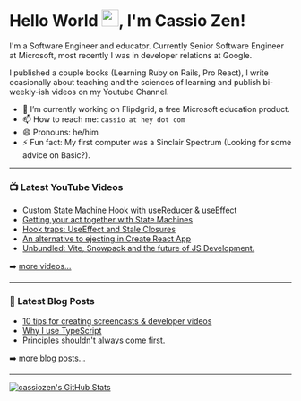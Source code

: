 # Hello World <img src="https://raw.githubusercontent.com/MartinHeinz/MartinHeinz/master/wave.gif" width="30px">, I'm Cassio Zen!

I'm a Software Engineer and educator. Currently Senior Software Engineer at Microsoft, most recently I was in developer relations at Google.

I published a couple books (Learning Ruby on Rails, Pro React), I write ocasionally about teaching and the sciences of learning and publish bi-weekly-ish videos on my Youtube Channel.

- 🔭 I’m currently working on Flipdgrid, a free Microsoft education product.
- 📫 How to reach me: `cassio at hey dot com`
- 😄 Pronouns: he/him
- ⚡ Fun fact: My first computer was a Sinclair Spectrum (Looking for some advice on Basic?).

---

### 📺 Latest YouTube Videos

<!-- YOUTUBE-VIDEOS-LIST:START -->

- [Custom State Machine Hook with useReducer & useEffect](https://www.youtube.com/watch?v=jF1tO2hTdC0)
- [Getting your act together with State Machines](https://www.youtube.com/watch?v=N0OaRdJuVlc)
- [Hook traps: UseEffect and Stale Closures](https://www.youtube.com/watch?v=eVRDqtTCd74)
- [An alternative to ejecting in Create React App](https://www.youtube.com/watch?v=2RvntJWs1Pw)
- [Unbundled: Vite, Snowpack and the future of JS Development.](https://www.youtube.com/watch?v=aee93s9TZVc)
<!-- YOUTUBE-VIDEOS-LIST:END -->

➡️ [more videos...](https://youtube.com/reactcasts)

---

### 📕 Latest Blog Posts

<!-- BLOG-POST-LIST:START -->

- [10 tips for creating screencasts & developer videos](https://world.hey.com/cassio/10-tips-for-creating-screencasts-developer-videos-37519290)
- [Why I use TypeScript](https://world.hey.com/cassio/why-i-use-typescript-0dc41c42)
- [Principles shouldn't always come first.](https://world.hey.com/cassio/principles-shouldn-t-always-come-first-105fe31a)
<!-- BLOG-POST-LIST:END -->

➡️ [more blog posts...](https://world.hey.com/cassio)

---

<a href="https://github.com/cassiozen/cassiozen">
  <img align="center" src="https://github-readme-stats.vercel.app/api?username=cassiozen&show_icons=true&line_height=27&count_private=true&title_color=ffffff&text_color=c9cacc&icon_color=2bbc8a&bg_color=1d1f21" alt="cassiozen's GitHub Stats" />
</a>
